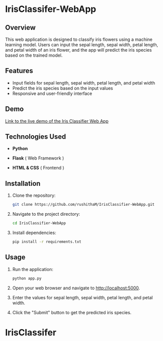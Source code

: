 # IrisClassifer-WebApp

## Overview
This web application is designed to classify iris flowers using a machine learning model. Users can input the sepal length, sepal width, petal length, and petal width of an iris flower, and the app will predict the iris species based on the trained model.

## Features

- Input fields for sepal length, sepal width, petal length, and petal width
- Predict the iris species based on the input values
- Responsive and user-friendly interface

## Demo

[Link to the live demo of the Iris Classifier Web App](https://irisclassifier-webapp.onrender.com)

## Technologies Used

- **Python** 

- **Flask** ( Web Framework )

- **HTML & CSS** ( Frontend )

## Installation

1. Clone the repository:

   ```bash
   git clone https://github.com/rushithaM/IrisClassifier-WebApp.git

2. Navigate to the project directory:

   ```bash
   cd IrisClassifier-WebApp

3. Install dependencies:
   
   ```bash
   pip install -r requirements.txt

## Usage

1. Run the application:

    ```bash
    python app.py
    ```

2. Open your web browser and navigate to [http://localhost:5000](http://localhost:5000).

3. Enter the values for sepal length, sepal width, petal length, and petal width.

4. Click the "Submit" button to get the predicted iris species.
# IrisClassifer
